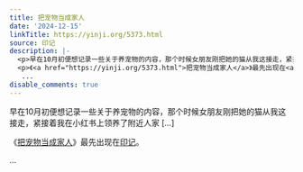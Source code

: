 ```yaml
---
title: 把宠物当成家人
date: '2024-12-15'
linkTitle: https://yinji.org/5373.html
source: 印记
description: |-
  <p>早在10月初便想记录一些关于养宠物的内容，那个时候女朋友刚把她的猫从我这接走，紧接着我在小红书上领养了附近人家 [&#8230;]</p>
  <p>《<a href="https://yinji.org/5373.html">把宠物当成家人</a>》最先出现在<a href="https://yinji.org">印记</a>。</p>
   ...
disable_comments: true
---
```

<p>早在10月初便想记录一些关于养宠物的内容，那个时候女朋友刚把她的猫从我这接走，紧接着我在小红书上领养了附近人家 [&#8230;]</p>
<p>《<a href="https://yinji.org/5373.html">把宠物当成家人</a>》最先出现在<a href="https://yinji.org">印记</a>。</p>
 ...